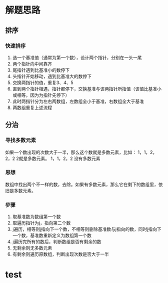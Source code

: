 # 解题思路

## 排序

### 快速排序

  1. 选一个基准值（通常为第一个数），设计两个指针，分别在一头一尾
  2. 两个指针向中间靠齐
  3. 尾指针遇到比基准小的数停下
  4. 头指针开始移动，遇到比基准大的数停下
  5. 交换两指针的值，重复3、4、5
  6. 直到两个指针相遇，指针都停下，交换基准与该两指针所指值（该值比基准小或相等，因为为指针先停下）
  7. 此时两指针分为左右两数组，左数组全小于基准，右数组全大于基准
  8. 两数组重复上述流程

## 分治

### 寻找多数元素

  如果一个数出现的次数大于一半，那么这个数就是多数元素，比如：
  1，1，2，2，2  2就是多数元素。  1，1，2，2  没有多数元素

### 思想

  数组中找出两个不一样的数，去除。如果有多数元素，那么它在剩下的数组里，依旧是多数元素。

### 步骤

  1. 取基准数为数组第一个数
  2. 取遍历指针为j，指向第二个数
  3. j遍历，相等则j指向下一个数，不相等则删除基准数与j指向的数，同时j指向下一个数，基准数重新定义为数组第一个数
  4. j遍历完所有的数后，判断数组是否有剩余的数
  5. 无剩余则无多数元素
  6. 有剩余则遍历原数组，判断出现次数是否大于一半

# test
